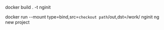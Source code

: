 docker build . -t nginit



docker run --mount type=bind,src=`checkout path`/out,dst=/work/ nginit ng new project


